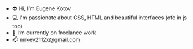 - :alien: Hi, I’m Eugene Kotov
- :computer: I'm passionate about CSS, HTML and beautiful interfaces (ofc in js too)
- :rocket: I’m currently on freelance work
- 📫 mrkev2112x@gmail.com

<!---
eugenekotovx/eugenekotovx is a ✨ special ✨ repository because its `README.md` (this file) appears on your GitHub profile.
You can click the Preview link to take a look at your changes.
--->
